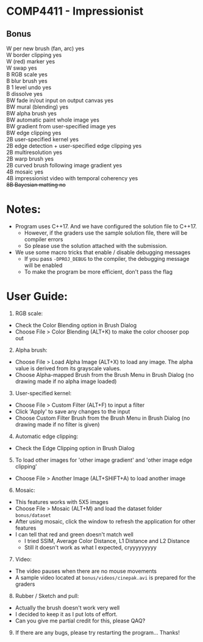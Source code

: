 # COMP4411 - Impressionist

## Bonus

W per new brush (fan, arc)						yes  
W border clipping					yes  
W (red) marker						yes  
W swap							yes  
B RGB scale						yes  
B blur brush					yes  
B 1 level undo						yes  
B dissolve						yes  
BW fade in/out input on output canvas			yes  
BW mural (blending)					yes  
BW alpha brush						yes  
BW automatic paint whole image				yes  
BW gradient from user-specified image			yes  
BW edge clipping					yes  
2B user-specified kernel				yes  
2B edge detection + user-specified edge clipping	yes  
2B multiresolution					yes  
2B warp brush						yes  
2B curved brush following image gradient		yes  
4B mosaic						yes  
4B impressionist video with temporal coherency		yes  
~~8B Bayesian matting					no~~  

# Notes:
- Program uses C++17. And we have configured the solution file to C++17.
  - However, if the graders use the sample solution file, there will be compiler errors
  - So please use the solution attached with the submission.
- We use some macro tricks that enable / disable debugging messages
  - If you pass `-DPROJ_DEBUG` to the compiler, the debugging message will be enabled
  - To make the program be more efficient, don't pass the flag

# User Guide:  
1. RGB scale: 
 - Check the Color Blending option in Brush Dialog
 - Choose File > Color Blending (ALT+K) to make the color chooser pop out  

2. Alpha brush: 
 - Choose File > Load Alpha Image (ALT+X) to load any image. The alpha value is derived from its grayscale values.  
 - Choose Alpha-mapped Brush from the Brush Menu in Brush Dialog (no drawing made if no alpha image loaded)

3. User-specified kernel:   
 - Choose File > Custom Filter (ALT+F) to input a filter  
 - Click 'Apply' to save any changes to the input  
 - Choose Custom Filter Brush from the Brush Menu in Brush Dialog (no drawing made if no filter is given)

4. Automatic edge clipping:
 - Check the Edge Clipping option in Brush Dialog  

5. To load other images for 'other image gradient' and 'other image edge clipping'
 - Choose File > Another Image (ALT+SHIFT+A) to load another image  

6. Mosaic:  
 - This features works with 5X5 images
 - Choose File > Mosaic (ALT+M) and load the dataset folder `bonus/dataset` 
 - After using mosaic, click the window to refresh the application for other features
 - I can tell that red and green doesn't match well
   - I tried SSIM, Average Color Distance, L1 Distance and L2 Distance
   - Still it doesn't work as what I expected, cryyyyyyyyy

7. Video:   
 - The video pauses when there are no mouse movements
 - A sample video located at `bonus/videos/cinepak.avi` is prepared for the graders

8. Rubber / Sketch and pull:
 - Actually the brush doesn't work very well
 - I decided to keep it as I put lots of effort.
 - Can you give me partial credit for this, please QAQ?

9.  If there are any bugs, please try restarting the program... Thanks!

